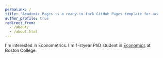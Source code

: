 ```yaml
---
permalink: /
title: "Academic Pages is a ready-to-fork GitHub Pages template for academic personal websites"
author_profile: true
redirect_from: 
  - /about/
  - /about.html
---
```


I'm interested in Econometrics. I'm 1-styear PhD student in [Economics](https://www.bc.edu/bc-web/schools/morrissey/departments/economics.html) at Boston College.
